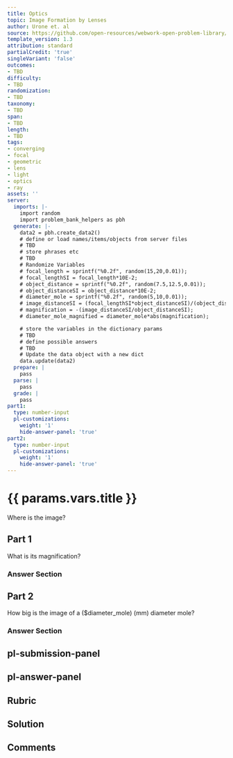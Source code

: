 ```yaml
---
title: Optics
topic: Image Formation by Lenses
author: Urone et. al
source: https://github.com/open-resources/webwork-open-problem-library/tree/master/Contrib/BrockPhysics/College_Physics_Urone/25.Geometric_Optics/Image_Formation_by_Lenses/NU_U17-25-06-007.pg
template_version: 1.3
attribution: standard
partialCredit: 'true'
singleVariant: 'false'
outcomes:
- TBD
difficulty:
- TBD
randomization:
- TBD
taxonomy:
- TBD
span:
- TBD
length:
- TBD
tags:
- converging
- focal
- geometric
- lens
- light
- optics
- ray
assets: ''
server:
  imports: |-
    import random
    import problem_bank_helpers as pbh
  generate: |-
    data2 = pbh.create_data2()
    # define or load names/items/objects from server files
    # TBD
    # store phrases etc
    # TBD
    # Randomize Variables
    # focal_length = sprintf("%0.2f", random(15,20,0.01));
    # focal_lengthSI = focal_length*10E-2;
    # object_distance = sprintf("%0.2f", random(7.5,12.5,0.01));
    # object_distanceSI = object_distance*10E-2;
    # diameter_mole = sprintf("%0.2f", random(5,10,0.01));
    # image_distanceSI = (focal_lengthSI*object_distanceSI)/(object_distanceSI-focal_lengthSI);
    # magnification = -(image_distanceSI/object_distanceSI);
    # diameter_mole_magnified = diameter_mole*abs(magnification);

    # store the variables in the dictionary params
    # TBD
    # define possible answers
    # TBD
    # Update the data object with a new dict
    data.update(data2)
  prepare: |
    pass
  parse: |
    pass
  grade: |
    pass
part1:
  type: number-input
  pl-customizations:
    weight: '1'
    hide-answer-panel: 'true'
part2:
  type: number-input
  pl-customizations:
    weight: '1'
    hide-answer-panel: 'true'
---
```


# {{ params.vars.title }} 


Where is the image?

## Part 1 
What is its magnification? 


 ### Answer Section

## Part 2 
How big is the image of a ($diameter_mole) (mm) diameter mole? 


 ### Answer Section


## pl-submission-panel 


## pl-answer-panel 


## Rubric 


## Solution 


## Comments 


